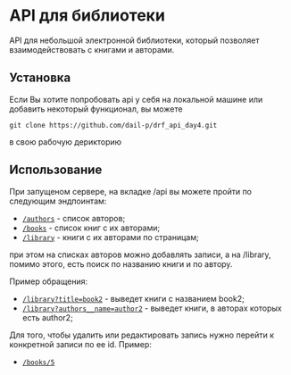 # API для библиотеки

API для небольшой электронной библиотеки, который позволяет взаимодействовать с книгами и авторами.

## Установка

Если Вы хотите попробовать api у себя на локальной машине или добавить некоторый функционал, вы можете

```shell
git clone https://github.com/dail-p/drf_api_day4.git
```
в свою рабочую дерикторию

## Использование

При запущеном сервере, на вкладке /api вы можете пройти по следующим эндпоинтам:

- [`/authors`](http://localhost:8000/api/authors) - список авторов; 
- [`/books`](http://localhost:8000/api/books) - список книг с их авторами;
- [`/library`](http://localhost:8000/library) - книги с их авторами по страницам;

при этом на списках авторов можно добавлять записи, а на /library, помимо этого, есть поиск по названию книги и по автору.

Пример обращения:
- [`/library?title=book2`](http://localhost:8000/library?title=book2) - выведет книги с названием book2;
- [`/library?authors__name=author2`](http://localhost:8000/library) - выведет книги, в авторах которых есть author2;

Для того, чтобы удалить или редактировать запись нужно перейти к конкретной записи по ее id. 
Пример:
- [`/books/5`](http://localhost:8000/books/5)




